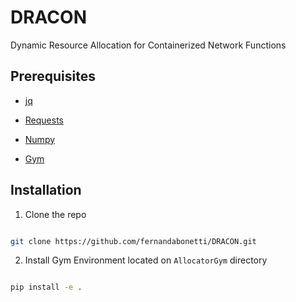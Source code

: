 # DRACON

Dynamic Resource Allocation for Containerized Network Functions


## Prerequisites

* [jq](https://stedolan.github.io/jq/)

* [Requests](https://requests.readthedocs.io/en/master/)

* [Numpy](https://numpy.org/)

* [Gym](https://gym.openai.com/docs/)

## Installation  

1. Clone the repo

```sh

git clone https://github.com/fernandabonetti/DRACON.git

```

2. Install Gym Environment located on `AllocatorGym` directory 

```sh

pip install -e .
```

  
  
 

  